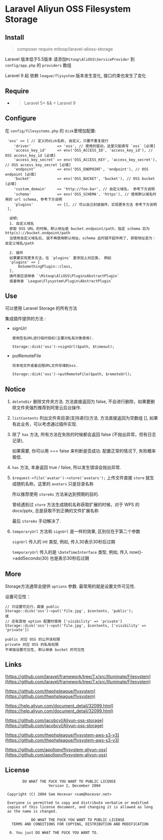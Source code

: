 # Laravel Aliyun OSS Filesystem Storage

## Install
> composer require mitoop/laravel-alioss-storage

Laravel 版本低于5.5版本 请添加`Mitoop\AliOSS\ServiceProvider` 到 `config/app.php` 的 `providers` 数组

Laravel 9 起 依赖 `league/flysystem` 版本发生变化, 接口约束也发生了变化

## Require
   - > Laravel 5+ && < Laravel 9

## Configure
在 `config/filesystems.php` 的 `disk`里增加配置:
```
 'oss' => [ // 定义的disk名称, 自定义，只要不重复就行
    'driver'            => 'oss', // 使用的驱动，这里只能填写 `oss` [必填]
    'access_key_id'     => env('OSS_ACCESS_ID', 'access_key_id'), // OSS access_key_id [必填]
    'access_key_secret' => env('OSS_ACCESS_KEY', 'access_key_secret'), // OSS access_key_secret [必填]
    'endpoint'          => env('OSS_ENDPOINT', 'endpoint'), // OSS endpoint [必填]
    'bucket'            => env('OSS_BUCKET', 'bucket'), // OSS bucket [必填]
    'custom_domain'     => 'http://foo.bar', // 自定义域名， 参考下方说明
    'schema'            => env('OSS_SCHEMA', 'https'), // 使用默认域名时用的 url schema, 参考下方说明
    'plugins'           => [], // 可以自己封装插件，实现更多方法 参考下方说明
 ],

  说明:
  1. 自定义域名
  获取 OSS URL 的时候，默认地址是 bucket.endpoint/path，指定 schema 后为 http(s)://bucket.endpoint/path
  当使用自定义域名后, 就不再使用默认地址，schema 此时就不起作用了, 获取地址变为：自定义域名/path
  
  2. 插件
  如果要实现更多方法，在 `plugins` 里添加上对应类， 例如
  'plugins' => [
      DoSomethingPlugin::class,
  ],
  插件类应该继承 `\Mitoop\AliOSS\PluginsAbstractPlugin` 
  或者继承 `League\Flysystem\Plugin\AbstractPlugin`
```  
      
## Use
可以使用 Laravel Storage 的所有方法

集成插件提供的方法 :
- signUrl 
  ```
  使用签名URL进行临时授权(主要对私有对象使用). 
  
  Storage::disk('oss')->signUrl($path, $timeout);
  ```
- putRemoteFile 
  ```
  将本地文件或者远程URL文件存储到oss. 
  
  Storage::disk('oss')->putRemoteFile($path, $remoteUrl);
  ```

## Notice

1. `deleteDir` 删除文件夹方法. 方法直接返回为 false, 不会进行删除，如果要删除文件夹强烈推荐到阿里云后台操作.

2. `listContents` 列出文件夹目录(支持递归)方法. 方法直接返回为空数组 [], 如果有此业务，可以考虑通过插件实现.

3. 除了 `has` 方法, 所有方法在失败的时候都会返回 false (不抛出异常，但有日志记录),
   
   如果需要, 你可以用 === false 来判断是否成功. 配置正常的情况下, 失败概率极低.

3. `has` 方法, 本身返回 true / false, 所以发生错误会抛出异常.

4. `$request->file('avatar')->store('avatars');` 上传文件直接 `store` 就生成随机名称，这里的 `avatars` 只是目录名称

   所以推荐使用 `storeAs` 方法来达到预期的目的.
   
   曾经遇到过 `store` 方法生成随机名称获取扩展的时候，对于 WPS 的 docx/pptx, 总是获取不到正确的文件扩展名称
   
   最后 `storeAs` 手动解决了.

5. `temporaryUrl` 方法和 `signUrl` 是一样的效果, 区别仅在于第二个参数

   `signUrl` 传入的 int 类型, 例如, 传入30表示30秒后过期
   
   `temporaryUrl` 传入的是 `\DateTimeInterface` 类型, 例如, 传入 now()->addSeconds(30) 也是表示30秒后过期

## More

Storage方法通常会提供 `options` 参数. 最常用的就是设置文件可见性.

设置可见性：
```
// 只设置可见行，直接 public
Storage::disk('oss')->put('file.jpg', $contents, 'public');
或
// 还有其他 option 配置时使用 ['visibility' => 'private']
Storage::disk('oss')->put('file.jpg', $contents, ['visibility' => 'private']) 

public 对应 OSS 的公开读权限
private 对应 OSS 的私有权限
不单独设置可见性, 默认继承 bucket 的可见性 
```

## Links
[https://github.com/laravel/framework/tree/7.x/src/Illuminate/Filesystem](https://github.com/laravel/framework/tree/7.x/src/Illuminate/Filesystem)

[https://github.com/thephpleague/flysystem](https://github.com/thephpleague/flysystem)

[https://help.aliyun.com/document_detail/32099.html](https://help.aliyun.com/document_detail/32099.html)

[https://github.com/jacobcyl/Aliyun-oss-storage](https://github.com/jacobcyl/Aliyun-oss-storage)

[https://github.com/thephpleague/flysystem-aws-s3-v3](https://github.com/thephpleague/flysystem-aws-s3-v3)

[https://github.com/apollopy/flysystem-aliyun-oss](https://github.com/apollopy/flysystem-aliyun-oss)

## License
```
        DO WHAT THE FUCK YOU WANT TO PUBLIC LICENSE 
                    Version 2, December 2004 

 Copyright (C) 2004 Sam Hocevar <sam@hocevar.net> 

 Everyone is permitted to copy and distribute verbatim or modified 
 copies of this license document, and changing it is allowed as long 
 as the name is changed. 

            DO WHAT THE FUCK YOU WANT TO PUBLIC LICENSE 
   TERMS AND CONDITIONS FOR COPYING, DISTRIBUTION AND MODIFICATION 

  0. You just DO WHAT THE FUCK YOU WANT TO.
```
